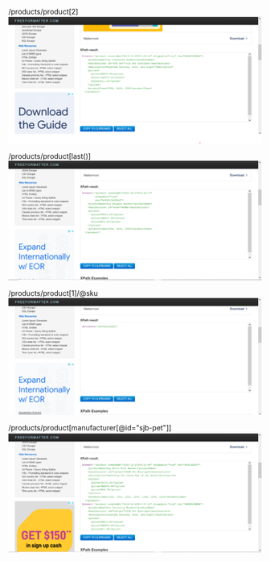 /products/product[2]
![image info](/module-4/assignments/xml1.png)

/products/product[last()]
![image info](/module-4/assignments/xml2.png)

/products/product[1]/@sku
![image info](/module-4/assignments/xml3.png)

/products/product[manufacturer[@id="sjb-pet"]]
![image info](/module-4/assignments/xml4.png)